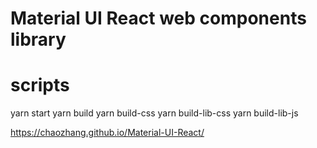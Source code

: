 # Material UI React web components library

# scripts
yarn start
yarn build
yarn build-css
yarn build-lib-css
yarn build-lib-js

https://chaozhang.github.io/Material-UI-React/

